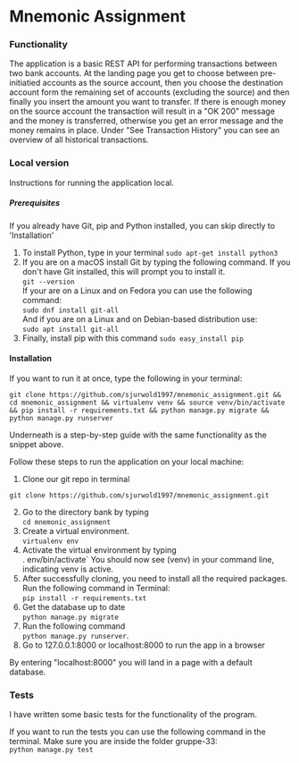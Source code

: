 # Mnemonic Assignment

### Functionality

The application is a basic REST API for performing transactions between two bank accounts. At the landing page you get to choose between pre-initiatied accounts as the source account, then you choose the destination account form the remaining set of accounts (excluding the source) and then finally you insert the amount you want to transfer. If there is enough money on the source account the transaction will result in a "OK 200" message and the money is transferred, otherwise you get an error message and the money remains in place. Under "See Transaction History" you can see an overview of all historical transactions.


### Local version  
Instructions for running the application local.

##### Prerequisites 
If you already have Git, pip and Python installed, you can skip directly to 'Installation'

1. To install Python, type in your terminal
    `sudo apt-get install python3`
2. If you are on a macOS install Git by typing the following command. If you don't have Git installed, this will prompt you to install it.  
    `git --version`  
If your are on a Linux and on Fedora you can use the following command:  
 `sudo dnf install git-all`  
And if you are on a Linux and on Debian-based distribution use:  
 `sudo apt install git-all`  
3. Finally, install pip with this command
    `sudo easy_install pip`

#### Installation
If you want to run it at once, type the following in your terminal:
```
git clone https://github.com/sjurwold1997/mnemonic_assignment.git && cd mnemonic_assignment && virtualenv venv && source venv/bin/activate && pip install -r requirements.txt && python manage.py migrate && python manage.py runserver
```

Underneath is a step-by-step guide with the same functionality as the snippet above.

Follow these steps to run the application on your local machine:
1. Clone our git repo in terminal  
```
git clone https://github.com/sjurwold1997/mnemonic_assignment.git
```
2. Go to the directory bank by typing   
`cd mnemonic_assignment`
3. Create a virtual environment.  
   `virtualenv env`
4. Activate the virtual environment by typing   
    . env/bin/activate` 
    You should now see (venv) in your command line, indicating venv is active.
5.  After successfully cloning, you need to install all the required packages. Run the following command in Terminal:  
    `pip install -r requirements.txt`
6. Get the database up to date  
     `python manage.py migrate`
7. Run the following command  
    `python manage.py runserver`. 
8. Go to 127.0.0.1:8000 or localhost:8000 to run the app in a browser

By entering "localhost:8000" you will land in a page with a default database.

    
### Tests
I have written some basic tests for the functionality of the program.

If you want to run the tests you can use the following command in the terminal. Make sure you are inside the folder gruppe-33:  
    `python manage.py test`


